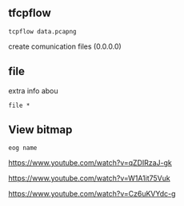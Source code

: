 ## tfcpflow

```console
tcpflow data.pcapng
```

create comunication files (0.0.0.0)

## file
extra info abou
```console
file *
```

## View bitmap
```console
eog name
```

https://www.youtube.com/watch?v=qZDIRzaJ-gk

https://www.youtube.com/watch?v=W1A1it75Vuk

https://www.youtube.com/watch?v=Cz6uKVYdc-g